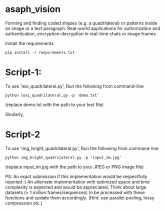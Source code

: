 # asaph_vision

Forming and finding coded shapes (e.g. a quadrilateral) or patterns inside an image or a text paragraph. 
Real-world applications for authorization and authentication, encryption-decryption in real-time chats or image frames.

Install the requirements
```
pip install -r requirements.txt

```


# Script-1:
To use 'lexi_quadrilateral.py', Run the following from command-line

```
python lexi_quadrilateral.py -p 'demo.txt'
```
(replace demo.txt with the path to your text file)

Similarly,


# Script-2
To use 'img_bright_quadrilateral.py', Run the following from command-line

```
python img_bright_quadrilateral.py -p 'input_im.jpg'
```
(replace input_im.jpg with the path to your JPEG or PNG image file)


PS: An exact submission if this implementation would be respectfully rejected :) An alternate implementation with optimized space and time complexity is expected and would be appreciated. Think about large datasets (> 1 million frames/sequences) to be processed with these functions and update them accordingly. (Hint: use parallel pooling, lossy compression etc.)

